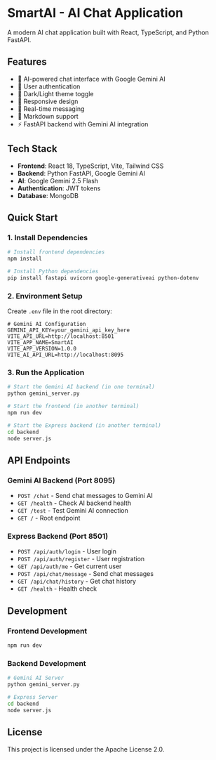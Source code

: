 # SmartAI - AI Chat Application

A modern AI chat application built with React, TypeScript, and Python FastAPI.

## Features

- 🤖 AI-powered chat interface with Google Gemini AI
- 🔐 User authentication
- 🌙 Dark/Light theme toggle
- 📱 Responsive design
- 💬 Real-time messaging
- 📝 Markdown support
- ⚡ FastAPI backend with Gemini AI integration

## Tech Stack

- **Frontend**: React 18, TypeScript, Vite, Tailwind CSS
- **Backend**: Python FastAPI, Google Gemini AI
- **AI**: Google Gemini 2.5 Flash
- **Authentication**: JWT tokens
- **Database**: MongoDB

## Quick Start

### 1. Install Dependencies

```bash
# Install frontend dependencies
npm install

# Install Python dependencies
pip install fastapi uvicorn google-generativeai python-dotenv
```

### 2. Environment Setup

Create `.env` file in the root directory:

```
# Gemini AI Configuration
GEMINI_API_KEY=your_gemini_api_key_here
VITE_API_URL=http://localhost:8501
VITE_APP_NAME=SmartAI
VITE_APP_VERSION=1.0.0
VITE_AI_API_URL=http://localhost:8095
```

### 3. Run the Application

```bash
# Start the Gemini AI backend (in one terminal)
python gemini_server.py

# Start the frontend (in another terminal)
npm run dev

# Start the Express backend (in another terminal)
cd backend
node server.js
```

## API Endpoints

### Gemini AI Backend (Port 8095)
- `POST /chat` - Send chat messages to Gemini AI
- `GET /health` - Check AI backend health
- `GET /test` - Test Gemini AI connection
- `GET /` - Root endpoint

### Express Backend (Port 8501)
- `POST /api/auth/login` - User login
- `POST /api/auth/register` - User registration
- `GET /api/auth/me` - Get current user
- `POST /api/chat/message` - Send chat messages
- `GET /api/chat/history` - Get chat history
- `GET /health` - Health check

## Development

### Frontend Development
```bash
npm run dev
```

### Backend Development
```bash
# Gemini AI Server
python gemini_server.py

# Express Server
cd backend
node server.js
```

## License

This project is licensed under the Apache License 2.0.
